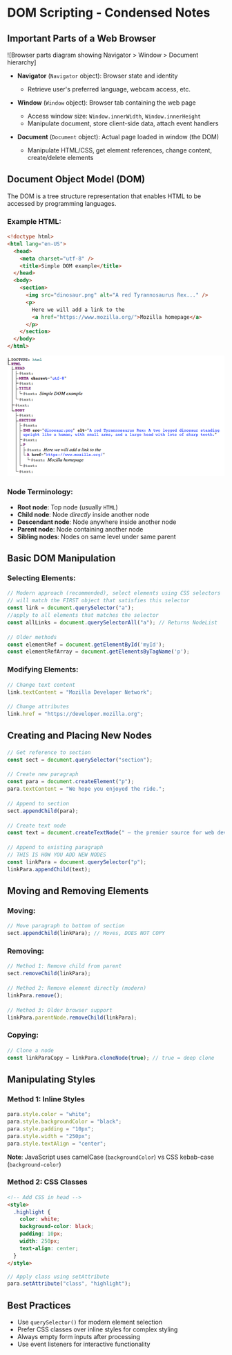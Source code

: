 # DOM Scripting - Condensed Notes

## Important Parts of a Web Browser

![Browser parts diagram showing Navigator > Window > Document hierarchy]

- **Navigator** (`Navigator` object): Browser state and identity
  - Retrieve user's preferred language, webcam access, etc.

- **Window** (`Window` object): Browser tab containing the web page
  - Access window size: `Window.innerWidth`, `Window.innerHeight`
  - Manipulate document, store client-side data, attach event handlers

- **Document** (`Document` object): Actual page loaded in window (the DOM)
  - Manipulate HTML/CSS, get element references, change content, create/delete elements

## Document Object Model (DOM)

The DOM is a tree structure representation that enables HTML to be accessed by programming languages.

### Example HTML:
```html
<!doctype html>
<html lang="en-US">
  <head>
    <meta charset="utf-8" />
    <title>Simple DOM example</title>
  </head>
  <body>
    <section>
      <img src="dinosaur.png" alt="A red Tyrannosaurus Rex..." />
      <p>
        Here we will add a link to the
        <a href="https://www.mozilla.org/">Mozilla homepage</a>
      </p>
    </section>
  </body>
</html>
```

![alt text](dom.png)

### Node Terminology:
- **Root node**: Top node (usually `HTML`)
- **Child node**: Node *directly* inside another node
- **Descendant node**: Node anywhere inside another node
- **Parent node**: Node containing another node
- **Sibling nodes**: Nodes on same level under same parent

## Basic DOM Manipulation

### Selecting Elements:
```js
// Modern approach (recommended), select elements using CSS selectors
// will match the FIRST object that satisfies this selector
const link = document.querySelector("a");
//apply to all elements that matches the selector
const allLinks = document.querySelectorAll("a"); // Returns NodeList

// Older methods
const elementRef = document.getElementById('myId');
const elementRefArray = document.getElementsByTagName('p');
```

### Modifying Elements:
```js
// Change text content
link.textContent = "Mozilla Developer Network";

// Change attributes
link.href = "https://developer.mozilla.org";
```

## Creating and Placing New Nodes

```js
// Get reference to section
const sect = document.querySelector("section");

// Create new paragraph
const para = document.createElement("p");
para.textContent = "We hope you enjoyed the ride.";

// Append to section
sect.appendChild(para);

// Create text node
const text = document.createTextNode(" — the premier source for web development knowledge.");

// Append to existing paragraph
// THIS IS HOW YOU ADD NEW NODES
const linkPara = document.querySelector("p");
linkPara.appendChild(text);
```

## Moving and Removing Elements

### Moving:
```js
// Move paragraph to bottom of section
sect.appendChild(linkPara); // Moves, DOES NOT COPY
```

### Removing:
```js
// Method 1: Remove child from parent
sect.removeChild(linkPara);

// Method 2: Remove element directly (modern)
linkPara.remove();

// Method 3: Older browser support
linkPara.parentNode.removeChild(linkPara);
```

### Copying:
```js
// Clone a node
const linkParaCopy = linkPara.cloneNode(true); // true = deep clone
```

## Manipulating Styles

### Method 1: Inline Styles
```js
para.style.color = "white";
para.style.backgroundColor = "black";
para.style.padding = "10px";
para.style.width = "250px";
para.style.textAlign = "center";
```

**Note**: JavaScript uses camelCase (`backgroundColor`) vs CSS kebab-case (`background-color`)

### Method 2: CSS Classes
```html
<!-- Add CSS in head -->
<style>
  .highlight {
    color: white;
    background-color: black;
    padding: 10px;
    width: 250px;
    text-align: center;
  }
</style>
```

```js
// Apply class using setAttribute
para.setAttribute("class", "highlight");
```

## Best Practices
- Use `querySelector()` for modern element selection
- Prefer CSS classes over inline styles for complex styling
- Always empty form inputs after processing
- Use event listeners for interactive functionality
